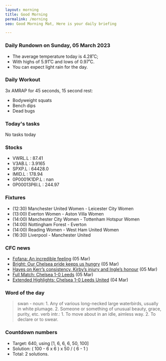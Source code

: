 ```yaml
---
layout: morning
title: Good Morning
permalink: /morning
seo: Good Morning Mat, Here is your daily briefing

---
```


<!-- weather_marker starts -->
### Daily Rundown on Sunday, 05 March 2023

- The average temperature today is 4.28˚C;
- With highs of 5.91˚C and lows of 0.97˚C.
- You can expect light rain for the day.

<!-- weather_marker ends -->

### Daily Workout
<!-- workout_marker starts -->
3x AMRAP for 45 seconds, 15 second rest:

- Bodyweight squats
- Bench dips
- Dead bugs

<!-- workout_marker ends -->

### Today's tasks
<!-- task_marker starts -->
No tasks today
<!-- task_marker ends -->

### Stocks

<!-- stocks_marker starts -->

- VWRL.L : 87.41
- V3AB.L : 3.9165
- SPXP.L : 64428.0
- IMID.L : 178.94
- 0P0001K1DP.L : nan
- 0P00013P6I.L : 244.97

<!-- stocks_marker ends -->

### Fixtures

<!-- sports_marker starts -->

<ul>
<li>(12:30) Manchester United Women - Leicester City Women</li>
<li>(13:00) Everton Women - Aston Villa Women</li>
<li>(14:00) Manchester City Women - Tottenham Hotspur Women</li>
<li>(14:00) Nottingham Forest - Everton</li>
<li>(14:00) Reading Women - West Ham United Women</li>
<li>(16:30) Liverpool - Manchester United</li>
</ul>

<!-- sports_marker ends -->

### CFC news

<!-- cfc_marker starts -->
- [Fofana: An incredible feeling](https://chelseafc.com/en/news/article/fofana-an-incredible-feeling) (05 Mar)
- [Bright: Our Chelsea pride keeps us hungry](https://chelseafc.com/en/news/article/bright-our-chelsea-pride-keeps-us-hungry) (05 Mar)
- [Hayes on Kerr’s consistency, Kirby’s injury and Ingle’s honour](https://chelseafc.com/en/news/article/hayes-on-kerrs-consistency-kirbys-injury-and-ingles-honour) (05 Mar)
- [Full Match: Chelsea 1-0 Leeds](https://chelseafc.com/en/video/full-match-chelsea-1-0-leeds) (05 Mar)
- [Extended Highlights: Chelsea 1-0 Leeds United](https://chelseafc.com/en/video/extended-highlights-chelsea-1-0-leeds-united) (04 Mar)

<!-- cfc_marker ends -->

### Word of the day
<!-- word_marker starts -->

 > swan - noun: 1. Any of various long-necked large waterbirds, usually in white plumage. 2. Someone or something of unusual beauty, grace, purity, etc. verb intr.: 1. To move about in an idle, aimless way. 2. To declare or to swear.

<!-- word_marker ends -->

### Countdown numbers
<!-- game_marker starts -->

- Target: 640, using [1, 6, 6, 6, 50, 100]
- Solution: ( 100 - 6 x 6 ) x 50 / ( 6 - 1 )
- Total: 2 solutions.

<!-- game_marker ends -->
